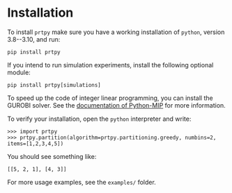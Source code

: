 # Installation

To install `prtpy` make sure you have a working installation of `python`, version 3.8--3.10, and run:

    pip install prtpy

If you intend to run simulation experiments, install the following optional module:

    pip install prtpy[simulations]

To speed up the code of integer linear programming, you can install the GUROBI solver.
See the [documentation of Python-MIP](https://www.python-mip.com/) for more information.

To verify your installation, open the `python` interpreter and write:

    >>> import prtpy
    >>> prtpy.partition(algorithm=prtpy.partitioning.greedy, numbins=2, items=[1,2,3,4,5])

You should see something like:

    [[5, 2, 1], [4, 3]]

For more usage examples, see the `examples/` folder.
